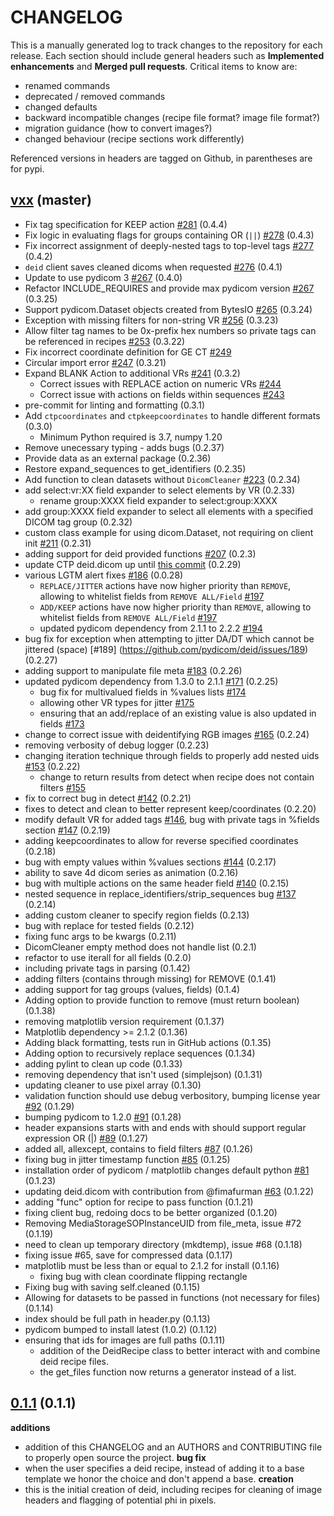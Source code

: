 # CHANGELOG

This is a manually generated log to track changes to the repository for each release.
Each section should include general headers such as **Implemented enhancements**
and **Merged pull requests**. Critical items to know are:

- renamed commands
- deprecated / removed commands
- changed defaults
- backward incompatible changes (recipe file format? image file format?)
- migration guidance (how to convert images?)
- changed behaviour (recipe sections work differently)

Referenced versions in headers are tagged on Github, in parentheses are for pypi.

## [vxx](https://github.com/pydicom/deid/tree/master) (master)
- Fix tag specification for KEEP action [#281](https://github.com/pydicom/deid/pull/281) (0.4.4)
- Fix logic in evaluating flags for groups containing OR (`||`) [#278](https://github.com/pydicom/deid/pull/279) (0.4.3)
- Fix incorrect assignment of deeply-nested tags to top-level tags [#277](https://github.com/pydicom/deid/pull/277) (0.4.2)
- `deid` client saves cleaned dicoms when requested [#276](https://github.com/pydicom/deid/pull/276) (0.4.1)
- Update to use pydicom 3 [#267](https://github.com/pydicom/deid/pull/267) (0.4.0)
- Refactor INCLUDE_REQUIRES and provide max pydicom version [#267](https://github.com/pydicom/deid/pull/267) (0.3.25)
- Support pydicom.Dataset objects created from BytesIO [#265](https://github.com/pydicom/deid/pull/265) (0.3.24)
- Exception with missing filters for non-string VR [#256](https://github.com/pydicom/deid/issues/256) (0.3.23)
- Allow filter tag names to be 0x-prefix hex numbers so private tags can be referenced in recipes [#253](https://github.com/pydicom/deid/issues/253) (0.3.22)
- Fix incorrect coordinate definition for GE CT [#249](https://github.com/pydicom/deid/issues/249)
- Circular import error [#247](https://github.com/pydicom/deid/issues/247) (0.3.21)
- Expand BLANK Action to additional VRs [#241](https://github.com/pydicom/deid/issues/241) (0.3.2)
  - Correct issues with REPLACE action on numeric VRs [#244](https://github.com/pydicom/deid/issues/244)
  - Correct issue with actions on fields within sequences [#243](https://github.com/pydicom/deid/issues/243)
- pre-commit for linting and formatting (0.3.1)
- Add `ctpcoordinates` and `ctpkeepcoordinates` to handle different formats (0.3.0)
  - Minimum Python required is 3.7, numpy 1.20
- Remove unecessary typing - adds bugs (0.2.37)
- Provide data as an external package (0.2.36)
- Restore expand_sequences to get_identifiers (0.2.35)
- Add function to clean datasets without `DicomCleaner` [#223](https://github.com/pydicom/deid/pull/223) (0.2.34)
- add select:vr:XX field expander to select elements by VR (0.2.33)
  - rename group:XXXX field expander to select:group:XXXX
- add group:XXXX field expander to select all elements with a specified DICOM tag group (0.2.32)
- custom class example for using dicom.Dataset, not requiring on client init [#211](https://github.com/pydicom/deid/pull/211) (0.2.31)
- adding support for deid provided functions [#207](https://github.com/pydicom/deid/issues/207) (0.2.3)
- update CTP deid.dicom up until [this commit](https://github.com/johnperry/CTP/commit/345b05b157c046532e8791a63ababbf6d0dba59b) (0.2.29)
- various LGTM alert fixes [#186](https://github.com/pydicom/deid/pull/186) (0.0.28)
  - `REPLACE/JITTER` actions have now higher priority than `REMOVE`, allowing to whitelist fields from `REMOVE ALL/Field` [#197](https://github.com/pydicom/deid/issues/197)
  - `ADD/KEEP` actions have now higher priority than `REMOVE`, allowing to whitelist fields from `REMOVE ALL/Field` [#197](https://github.com/pydicom/deid/issues/197)
  - updated pydicom dependency from 2.1.1 to 2.2.2 [#194](https://github.com/pydicom/deid/issues/194)
- bug fix for exception when attempting to jitter DA/DT which cannot be jittered (space) [#189] (<https://github.com/pydicom/deid/issues/189>) (0.2.27)
- adding support to manipulate file meta [#183](https://github.com/pydicom/deid/issues/183) (0.2.26)
- updated pydicom dependency from 1.3.0 to 2.1.1 [#171](https://github.com/pydicom/deid/issues/171) (0.2.25)
  - bug fix for multivalued fields in %values lists [#174](https://github.com/pydicom/deid/issues/174)
  - allowing other VR types for jitter [#175](https://github.com/pydicom/deid/issues/175)
  - ensuring that an add/replace of an existing value is also updated in fields [#173](https://github.com/pydicom/deid/issues/173)
- change to correct issue with deidentifying RGB images [#165](https://github.com/pydicom/deid/issues/165) (0.2.24)
- removing verbosity of debug logger (0.2.23)
- changing iteration technique through fields to properly add nested uids [#153](https://github.com/pydicom/deid/issues/153) (0.2.22)
  - change to return results from detect when recipe does not contain filters [#155](https://github.com/pydicom/deid/issues/155)
- fix to correct bug in detect [#142](https://github.com/pydicom/deid/issues/142)  (0.2.21)
- fixes to detect and clean to better represent keep/coordinates (0.2.20)
- modify default VR for added tags [#146](https://github.com/pydicom/deid/issues/146), bug with private tags in %fields section [#147](https://github.com/pydicom/deid/issues/147) (0.2.19)
- adding keepcoordinates to allow for reverse specified coordinates (0.2.18)
- bug with empty values within %values sections [#144](https://github.com/pydicom/deid/issues/144) (0.2.17)
- ability to save 4d dicom series as animation (0.2.16)
- bug with multiple actions on the same header field [#140](https://github.com/pydicom/deid/issues/140) (0.2.15)
- nested sequence in replace_identifiers/strip_sequences bug [#137](https://github.com/pydicom/deid/issues/137) (0.2.14)
- adding custom cleaner to specify region fields (0.2.13)
- bug with replace for tested fields (0.2.12)
- fixing func args to be kwargs (0.2.11)
- DicomCleaner empty method does not handle list (0.2.1)
- refactor to use iterall for all fields (0.2.0)
- including private tags in parsing (0.1.42)
- adding filters (contains through missing) for REMOVE (0.1.41)
- adding support for tag groups (values, fields) (0.1.4)
- Adding option to provide function to remove (must return boolean) (0.1.38)
- removing matplotlib version requirement (0.1.37)
- Matplotlib dependency >= 2.1.2 (0.1.36)
- Adding black formatting, tests run in GitHub actions (0.1.35)
- Adding option to recursively replace sequences (0.1.34)
- adding pylint to clean up code (0.1.33)
- removing dependency that isn't used (simplejson) (0.1.31)
- updating cleaner to use pixel array (0.1.30)
- validation function should use debug verbository, bumping license year [#92](https://github.com/pydicom/deid/issues/92) (0.1.29)
- bumping pydicom to 1.2.0 [#91](https://github.com/pydicom/deid/issues/91) (0.1.28)
- header expansions starts with and ends with should support regular expression OR (|) [#89](https://github.com/pydicom/deid/issues/89) (0.1.27)
- added all, allexcept, contains to field filters [#87](https://github.com/pydicom/deid/pull/87) (0.1.26)
- fixing bug in jitter timestamp function [#85](https://github.com/pydicom/deid/pull/85) (0.1.25)
- installation order of pydicom / matplotlib changes default python [#81](https://www.github.com/pydicom/deid/issues/81) (0.1.23)
- updating deid.dicom with contribution from @fimafurman [#63](https://github.com/pydicom/deid/issues/63) (0.1.22)
- adding "func" option for recipe to pass function (0.1.21)
- fixing client bug, redoing docs to be better organized (0.1.20)
- Removing MediaStorageSOPInstanceUID from file_meta, issue #72 (0.1.19)
- need to clean up temporary directory (mkdtemp), issue #68 (0.1.18)
- fixing issue #65, save for compressed data (0.1.17)
- matplotlib must be less than or equal to 2.1.2 for install (0.1.16)
  - fixing bug with clean coordinate flipping rectangle
- Fixing bug with saving self.cleaned (0.1.15)
- Allowing for datasets to be passed in functions (not necessary for files) (0.1.14)
- index should be full path in header.py (0.1.13)
- pydicom bumped to install latest (1.0.2) (0.1.12)
- ensuring that ids for images are full paths (0.1.11)
  - addition of the DeidRecipe class to better interact with and combine deid recipe files.
  - the get_files function now returns a generator instead of a list.

## [0.1.1](https://pypi.python.org/packages/28/26/ee80e7f1c3f65fae1c901497bb2388701158f0c96e0d633ab301abeaa478/deid-0.1.1.tar.gz#md5=39df7efb03e5d3b63308016742062a43) (0.1.1)

**additions**

- addition of this CHANGELOG and an AUTHORS and CONTRIBUTING file to properly open source the project.
**bug fix**
- when the user specifies a deid recipe, instead of adding it to a base template we honor the choice and don't append a base.
**creation**
- this is the initial creation of deid, including recipes for cleaning of image headers and flagging of potential phi in pixels.
